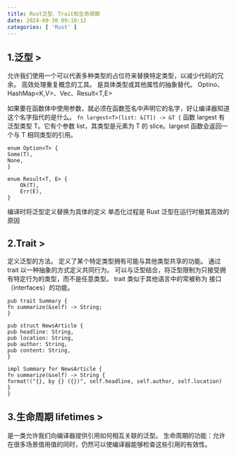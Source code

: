 ```yaml
---
title: Rust泛型、Trait和生命周期
date: 2024-09-30 09:10:12
categories: [ 'Rust' ]
---
```


## 1.泛型 >

允许我们使用一个可以代表多种类型的占位符来替换特定类型，以减少代码的冗余。
高效处理重复概念的工具。
是具体类型或其他属性的抽象替代。
Optino<T>、 HashMap<K,V>、Vec<T>、Result<T,E>

如果要在函数体中使用参数，就必须在函数签名中声明它的名字，好让编译器知道这个名字指代的是什么。
`fn largest<T>(list: &[T]) -> &T {`
函数 largest 有泛型类型 T。它有个参数 list，其类型是元素为 T 的 slice。largest 函数会返回一个与 T 相同类型的引用。
```
enum Option<T> {
Some(T),
None,
}

enum Result<T, E> {
    Ok(T),
    Err(E),
}

```
编译时将泛型定义替换为具体的定义
单态化过程是 Rust 泛型在运行时极其高效的原因

## 2.Trait >

定义泛型的方法。
定义了某个特定类型拥有可能与其他类型共享的功能。
通过 trait 以一种抽象的方式定义共同行为。
可以与泛型结合，将泛型限制为只接受拥有特定行为的类型，而不是任意类型。
trait 类似于其他语言中的常被称为 接口（interfaces）的功能。

```
pub trait Summary {
fn summarize(&self) -> String;
}

pub struct NewsArticle {
pub headline: String,
pub location: String,
pub author: String,
pub content: String,
}

impl Summary for NewsArticle {
fn summarize(&self) -> String {
format!("{}, by {} ({})", self.headline, self.author, self.location)
}
}
```

## 3.生命周期 lifetimes >

是一类允许我们向编译器提供引用如何相互关联的泛型。
生命周期的功能：允许在很多场景借用值的同时，仍然可以使编译器能够检查这些引用的有效性。




